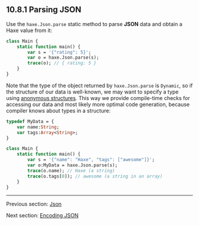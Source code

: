 ## 10.8.1 Parsing JSON

Use the `haxe.Json.parse` static method to parse **JSON** data and obtain a Haxe value from it:
```haxe
class Main {
    static function main() {
        var s = '{"rating": 5}';
        var o = haxe.Json.parse(s);
        trace(o); // { rating: 5 }
    }
}

```

Note that the type of the object returned by `haxe.Json.parse` is `Dynamic`, so if the structure of our data is well-known, we may want to specify a type using [anonymous structures](types-anonymous-structure.md). This way we provide compile-time checks for accessing our data and most likely more optimal code generation, because compiler knows about types in a structure:
```haxe
typedef MyData = {
    var name:String;
    var tags:Array<String>;
}

class Main {
    static function main() {
        var s = '{"name": "Haxe", "tags": ["awesome"]}';
        var o:MyData = haxe.Json.parse(s);
        trace(o.name); // Haxe (a string)
        trace(o.tags[0]); // awesome (a string in an array)
    }
}

```

---

Previous section: [Json](std-Json.md)

Next section: [Encoding JSON](std-Json-encoding.md)